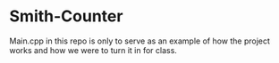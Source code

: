 # Smith-Counter

Main.cpp in this repo is only to serve as an example of how the project works and how we were to turn it in for class.
